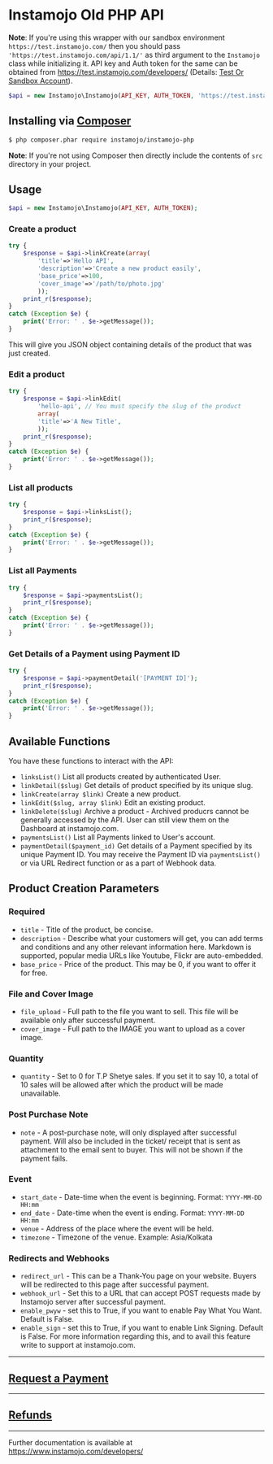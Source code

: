 # Instamojo Old PHP API

**Note**: If you're using this wrapper with our sandbox environment `https://test.instamojo.com/` then you should pass `'https://test.instamojo.com/api/1.1/'` as third argument to the `Instamojo` class while initializing it. API key and Auth token for the same can be obtained from https://test.instamojo.com/developers/ (Details: [Test Or Sandbox Account](https://instamojo.zendesk.com/hc/en-us/articles/208485675-Test-or-Sandbox-Account)).


```php
$api = new Instamojo\Instamojo(API_KEY, AUTH_TOKEN, 'https://test.instamojo.com/api/1.1/');
```


## Installing via [Composer](https://getcomposer.org/)
```bash
$ php composer.phar require instamojo/instamojo-php
```

**Note**: If you're not using Composer then directly include the contents of `src` directory in your project.


## Usage

```php
$api = new Instamojo\Instamojo(API_KEY, AUTH_TOKEN);
```

### Create a product

```php
try {
    $response = $api->linkCreate(array(
        'title'=>'Hello API',
        'description'=>'Create a new product easily',
        'base_price'=>100,
        'cover_image'=>'/path/to/photo.jpg'
        ));
    print_r($response);
}
catch (Exception $e) {
    print('Error: ' . $e->getMessage());
}
```

This will give you JSON object containing details of the product that was just created.

### Edit a product

```php
try {
    $response = $api->linkEdit(
        'hello-api', // You must specify the slug of the product
        array(
        'title'=>'A New Title',
        ));
    print_r($response);
}
catch (Exception $e) {
    print('Error: ' . $e->getMessage());
}
```

### List all products

```php
try {
    $response = $api->linksList();
    print_r($response);
}
catch (Exception $e) {
    print('Error: ' . $e->getMessage());
}
```

### List all Payments

```php
try {
    $response = $api->paymentsList();
    print_r($response);
}
catch (Exception $e) {
    print('Error: ' . $e->getMessage());
}
```

### Get Details of a Payment using Payment ID

```php
try {
    $response = $api->paymentDetail('[PAYMENT ID]');
    print_r($response);
}
catch (Exception $e) {
    print('Error: ' . $e->getMessage());
}
```

## Available Functions

You have these functions to interact with the API:

  * `linksList()` List all products created by authenticated User.
  * `linkDetail($slug)` Get details of product specified by its unique slug.
  * `linkCreate(array $link)` Create a new product.
  * `linkEdit($slug, array $link)` Edit an existing product.
  * `linkDelete($slug)` Archive a product - Archived producrs cannot be generally accessed by the API. User can still view them on the Dashboard at instamojo.com.
  *  `paymentsList()` List all Payments linked to User's account.
  * `paymentDetail($payment_id)` Get details of a Payment specified by its unique Payment ID. You may receive the Payment ID via `paymentsList()` or via URL Redirect function or as a part of Webhook data.

## Product Creation Parameters

### Required

  * `title` - Title of the product, be concise.
  * `description` - Describe what your customers will get, you can add terms and conditions and any other relevant information here. Markdown is supported, popular media URLs like Youtube, Flickr are auto-embedded.
  * `base_price` - Price of the product. This may be 0, if you want to offer it for free. 

### File and Cover Image
  * `file_upload` - Full path to the file you want to sell. This file will be available only after successful payment.
  * `cover_image` - Full path to the IMAGE you want to upload as a cover image.

### Quantity
  * `quantity` - Set to 0 for T.P Shetye sales. If you set it to say 10, a total of 10 sales will be allowed after which the product will be made unavailable.

### Post Purchase Note
  * `note` - A post-purchase note, will only displayed after successful payment. Will also be included in the ticket/ receipt that is sent as attachment to the email sent to buyer. This will not be shown if the payment fails.

### Event
  * `start_date` - Date-time when the event is beginning. Format: `YYYY-MM-DD HH:mm`
  * `end_date` - Date-time when the event is ending. Format: `YYYY-MM-DD HH:mm`
  * `venue` - Address of the place where the event will be held.
  * `timezone` - Timezone of the venue. Example: Asia/Kolkata

### Redirects and Webhooks
  * `redirect_url` - This can be a Thank-You page on your website. Buyers will be redirected to this page after successful payment.
  * `webhook_url` - Set this to a URL that can accept POST requests made by Instamojo server after successful payment.
  * `enable_pwyw` - set this to True, if you want to enable Pay What You Want. Default is False.
  * `enable_sign` - set this to True, if you want to enable Link Signing. Default is False. For more information regarding this, and to avail this feature write to support at instamojo.com.

---

## [Request a Payment](RAP.md)

---

## [Refunds](REFUNDS.md)

---

Further documentation is available at https://www.instamojo.com/developers/